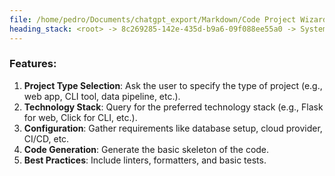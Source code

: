 ```yaml
---
file: /home/pedro/Documents/chatgpt_export/Markdown/Code Project Wizard.md
heading_stack: <root> -> 8c269285-142e-435d-b9a6-09f088ee55a0 -> System -> 3f14cc08-f4b7-4f8c-8004-80585ceb35cb -> System -> aaa238c5-ebfb-4a7c-a2a9-36a5e8e7f8b4 -> User -> 82599f1c-3cc9-483f-aec3-3ac7d27a364e -> Assistant -> Features:
---
```

### Features:

1. **Project Type Selection**: Ask the user to specify the type of project (e.g., web app, CLI tool, data pipeline, etc.).
2. **Technology Stack**: Query for the preferred technology stack (e.g., Flask for web, Click for CLI, etc.).
3. **Configuration**: Gather requirements like database setup, cloud provider, CI/CD, etc.
4. **Code Generation**: Generate the basic skeleton of the code.
5. **Best Practices**: Include linters, formatters, and basic tests.

